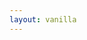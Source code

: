 ```yaml
---
layout: vanilla
---
```


<head>
	<style>
		html, body { height: 100% }
		
		.iframe-container {
			overflow: hidden;
			padding-top: 100%;
			position: relative;
		}
		
		.iframe-container iframe {
			border: 1px solid red;
			height: 100%;
			left: 0;
			position: absolute;
			top: 0;
			width: 100%;
		}
		</style>
	<link rel="stylesheet" href="{{site.baseurl}}{{site.data.urls.minicss}}" />
    {% include metapage_lib_script.html %}
</head>

<body>
	
<div class="container">
    <div class="row">
        <div class="col-sm-2">
            <div id="random-data-generator" class="iframe-container iframe"></div>
        </div>
        <div class="col-sm-10">
            <div id="graph-dynamic" class="iframe-container iframe"></div>
        </div>
    </div>
    <div class="row">
        
    </div>
</div>
	
	
<script>
Metapage.load()
    .catch((err) => {
        console.error(err);
    })
</script>
</body>



